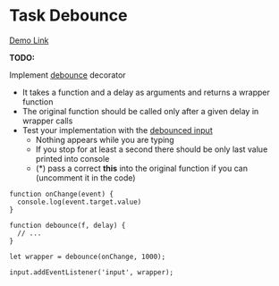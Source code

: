 # Task Debounce

[Demo Link](https://corobox.github.io/js_debounce/)

**TODO:**

Implement [debounce](https://lodash.com/docs/4.17.15#debounce) decorator

- It takes a function and a delay as arguments and returns a wrapper function
- The original function should be called only after a given delay in wrapper calls
- Test your implementation with the [debounced input](https://codepen.io/mateacademy/pen/pYYOQo?editors=1111)
  - Nothing appears while you are typing
  - If you stop for at least a second there should be only last value printed into console
  - (*) pass a correct **this** into the original function if you can (uncomment it in the code)

```
function onChange(event) {
  console.log(event.target.value)
}

function debounce(f, delay) {
  // ...
}

let wrapper = debounce(onChange, 1000);

input.addEventListener('input', wrapper);
```
